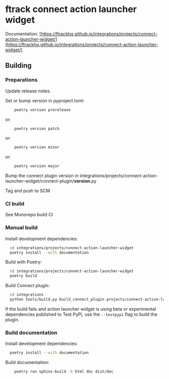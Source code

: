 # ftrack connect action launcher widget

Documentation: [https://ftrackhq.github.io/integrations/projects/connect-action-launcher-widget/](https://ftrackhq.github.io/integrations/projects/connect-action-launcher-widget/)

## Building

### Preparations

Update release notes.

Set or bump version in pyproject.toml:

```bash
    poetry version prerelease
```
or:
```bash
    poetry version patch
```
or:
```bash
    poetry version minor
```
or:
```bash
    poetry version major
```

Bump the connect plugin version in integrations/projects/connect-action-launcher-widget/connect-plugin/__version__.py

Tag and push to SCM

### CI build

See Monorepo build CI


### Manual build

Install development dependencies:

```bash
  cd integrations/projects/connect-action-launcher-widget
  poetry install --with documentation
```

Build with Poetry:

```bash
  cd integrations/projects/connect-action-launcher-widget
  poetry build
```

Build Connect plugin:


```bash
  cd integrations
  python tools/build.py build_connect_plugin projects/connect-action-launcher-widget
```

If the build fails and action launcher widget is using beta or experimental dependencies published to Test PyPi, use the `--testpypi` flag 
to build the plugin.


### Build documentation


Install development dependencies:

```bash
  poetry install --with documentation
```

Build documentation:

```bash
    poetry run sphinx-build -b html doc dist/doc
```


